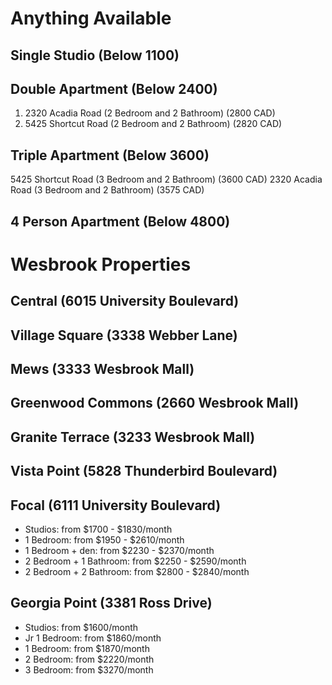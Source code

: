 # Anything Available


## Single Studio (Below 1100)



## Double Apartment (Below 2400)

1. 2320 Acadia Road (2 Bedroom and 2 Bathroom) (2800 CAD)
2. 5425 Shortcut Road (2 Bedroom and 2 Bathroom) (2820 CAD)


## Triple Apartment (Below 3600)
5425 Shortcut Road (3 Bedroom and 2 Bathroom) (3600 CAD)
2320 Acadia Road (3 Bedroom and 2 Bathroom) (3575 CAD)


## 4 Person Apartment (Below 4800)



# Wesbrook Properties
## Central (6015 University Boulevard)
## Village Square (3338 Webber Lane)
## Mews (3333 Wesbrook Mall)
## Greenwood Commons (2660 Wesbrook Mall)
## Granite Terrace (3233 Wesbrook Mall)
## Vista Point (5828 Thunderbird Boulevard)
## Focal (6111 University Boulevard) 
-   Studios: from $1700 - $1830/month
-   1 Bedroom: from $1950 - $2610/month
-   1 Bedroom + den: from $2230 - $2370/month
-   2 Bedroom + 1 Bathroom: from $2250 - $2590/month
-   2 Bedroom + 2 Bathroom: from $2800 - $2840/month
## Georgia Point (3381 Ross Drive)
-   Studios: from $1600/month
-   Jr 1 Bedroom: from $1860/month
-   1 Bedroom: from $1870/month
-   2 Bedroom: from $2220/month
-   3 Bedroom: from $3270/month
